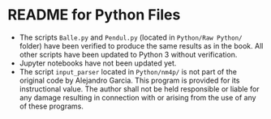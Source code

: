 # README for Python Files

- The scripts `Balle.py` and `Pendul.py` (located in `Python/Raw Python/`
folder) have been verified to produce the same results as in the book. All other
scripts have been updated to Python 3 without verification.
- Jupyter notebooks have not been updated yet.
- The script `input_parser` located in `Python/nm4p/` is not part of the
original code by Alejandro Garcia. This program is provided for its
instructional value. The author shall not be held responsible or liable for any
damage resulting in connection with or arising from the use of any of these
programs.
